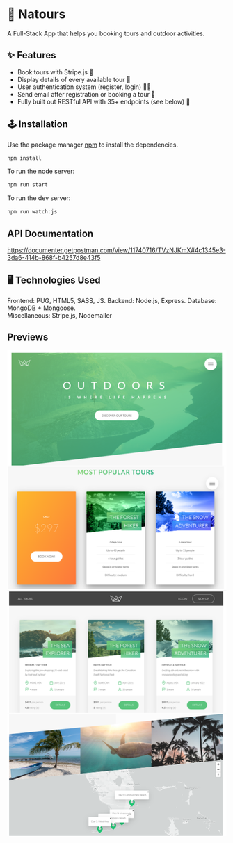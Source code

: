 # 🌲 Natours

 A Full-Stack App that helps you booking tours and outdoor activities.

## ✨ Features

- Book tours with Stripe.js 📗
- Display details of every available tour 🧭
- User authentication system (register, login) 🙎‍♂️
- Send email after registration or booking a tour 📧
- Fully built out RESTful API with 35+ endpoints (see below) 💾

## 🕹️ Installation

Use the package manager [npm](https://www.npmjs.com/) to install the dependencies.

```bash
npm install
```

To run the node server:

```bash
npm run start
```

To run the dev server:

```bash
npm run watch:js
```

## API Documentation

https://documenter.getpostman.com/view/11740716/TVzNJKmX#4c1345e3-3da6-414b-868f-b4257d8e43f5



## 🖥️ Technologies Used

Frontend: PUG, HTML5, SASS, JS. 
Backend: Node.js, Express. 
Database: MongoDB + Mongoose.  
Miscellaneous: Stripe.js, Nodemailer
 
## Previews

<img src="/public/img/previews/preview1.png">
<img src="/public/img/previews/preview2.png">
<img src="/public/img/previews/preview3.png">
<img src="/public/img/previews/preview4.png">

